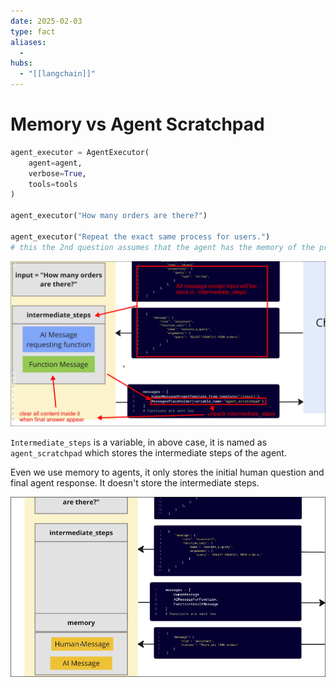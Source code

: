 ```yaml
---
date: 2025-02-03
type: fact
aliases:
  -
hubs:
  - "[[langchain]]"
---
```


# Memory vs Agent Scratchpad

```py
agent_executor = AgentExecutor(
    agent=agent,
    verbose=True,
    tools=tools
)

agent_executor("How many orders are there?")

agent_executor("Repeat the exact same process for users.")
# this the 2nd question assumes that the agent has the memory of the previous question, but it doesn't

```

![agent-executor-intermediate-steps.png](../assets/imgs/agent-executor-intermediate-steps.png)

`Intermediate_steps` is a variable, in above case, it is named as `agent_scratchpad` which stores the intermediate steps of the agent.


Even we use memory to agents, it only stores the initial human question and final agent response. It doesn't store the intermediate steps.


![use-memory-in-agent.png](../assets/imgs/use-memory-in-agent.png)

